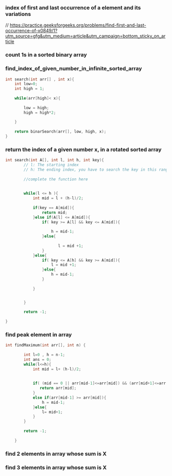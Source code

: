 
### index of  first and last occurrence of a element and its variations
// https://practice.geeksforgeeks.org/problems/find-first-and-last-occurrence-of-x0849/1?utm_source=gfg&utm_medium=article&utm_campaign=bottom_sticky_on_article


### count 1s in a sorted binary array

### find_index_of_given_number_in_infinite_sorted_array
```cpp
int search(int arr[] , int x){
	int low=0;
	int high = 1;
 
	while(arr[high]< x){
		 
		low = high;
		high = high*2;
		
	}
	
	return binarSearch(arr[], low, high, x);
}
```

### return the index of a given number x, in a rotated sorted array
```cpp
int search(int A[], int l, int h, int key){
        // l: The starting index
        // h: The ending index, you have to search the key in this range
        
        //complete the function here
        
        
        while(l <= h ){
            int mid = l + (h-l)/2;
            
            if(key == A[mid]){
                return mid;
            }else if(A[l] <= A[mid]){
                if( key >= A[l] && key <= A[mid]){
                   
                    h = mid-1;
                }else{
                     
                       l = mid +1;
                }
            }else{
                if( key <= A[h] && key >= A[mid]){
                    l = mid +1;
                }else{
                    h = mid-1;
                }
                
            }


        }
        
        return -1;
        
}

```

### find peak element in array
```cpp
int findMaximum(int arr[], int n) {
	     
	    int l=0 , h = n-1;
	    int ans = 0;
	    while(l<=h){
	        int mid = l+ (h-l)/2;
	        
	        
	        if( (mid == 0 || arr[mid-1]<=arr[mid]) && (arr[mid+1]<=arr[mid] || mid== n-1)){
	           return arr[mid];
	        }
	        else if(arr[mid-1] >= arr[mid]){
	            h = mid-1;
	        }else{
	            l= mid+1;
	        }
	    }
	    
	    return -1;
	    
	}
```

### find 2 elements in array whose sum is X

### find 3 elements in array whose sum is X



